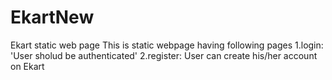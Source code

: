 # EkartNew
Ekart static web page
This is static webpage having following pages
1.login: 'User sholud be authenticated'
2.register: User can create his/her account on Ekart
